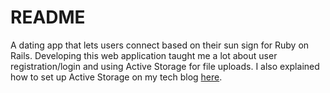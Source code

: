 # README

A dating app that lets users connect based on their sun sign for Ruby on Rails. Developing this web application taught me a lot about user registration/login and using Active Storage for file uploads. I also explained how to set up Active Storage on my tech blog <a href="https://medium.com/@gabalexa/using-active-storage-to-handle-image-uploads-in-ruby-on-rails-b8df32be7d79">here</a>.
